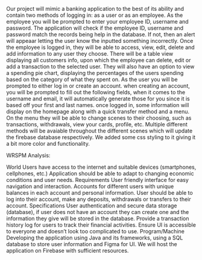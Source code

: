 Our project will mimic a banking application to the best of its ability and contain two methods of logging in: as a user or as an employee.
As the employee you will be prompted to enter your employee ID, username and password. The application will check if the employee ID, username and password
match the records being help in the database. If not, then an alert will appeaar letting the user know the inputted something incorrectly. Once the employee
is logged in, they will be able to access, view, edit, delete and add information to any user they choose. There will be a table view displaying all customers info,
upon which the employee can delete, edit or add a transaction to the selected user. They will also have an option to view a spending pie chart, displaying
the percentages of the users spending based on the category of what they spent on.
As the user you will be prompted to either log in or create an account. when creating an account, you will be prompted to fill out the following fields, when it comes
to the username and email, it will automatically generate those for you since it is based off your first and last names. once logged in, some information will display
on the homepage along with a quick transfer method and a menu. On the menu they will be able to change scenes to their choosing, such as transactions, withdrawals, 
view your cards, profile, etc. Multiple different methods will be avaiable throughout the different scenes which will update the firebase database respectively. We 
added some css styling to it giving it a bit more color and functionality. 



WRSPM Analysis:

World
  Users have access to the internet and suitable devices (smartphones, cellphones, etc.)
  Application should be able to adapt to changing economic conditions and user needs.
Requirements
  User friendly interface for easy navigation and interaction.
  Accounts for different users with unique balances in each account and personal information.
  User should be able to log into their account, make any deposits, withdrawals or transfers to their account.
Specifications
  User authentication and secure data storage (database), if user does not have an account they can create one and the information they give will be stored in the database.
Provide a transaction history log for users to track their financial activities.
  Ensure UI is accessible to everyone and doesn’t look too complicated to use.
Program/Machine
  Developing the application using Java and its frameworks, using a SQL database to store user information and Figma for UI.
  We will host the application on Firebase with sufficient resources.
